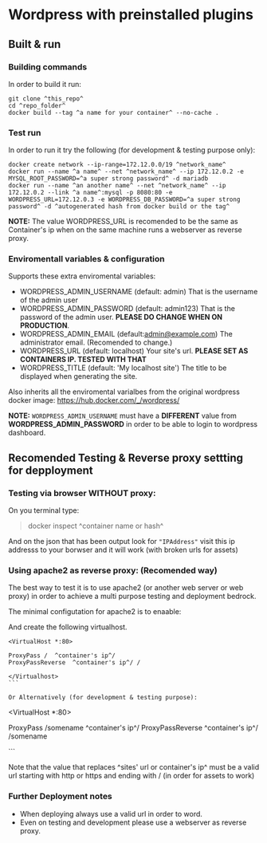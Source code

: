 # Wordpress with preinstalled plugins

## Built & run

### Building commands
In order to build it run:

    git clone ^this_repo^
    cd ^repo_folder^
    docker build --tag ^a name for your container^ --no-cache .

### Test run
In order to run it try the following (for development & testing purpose only):

    docker create network --ip-range=172.12.0.0/19 ^network_name^
    docker run --name ^a name^ --net ^network_name^ --ip 172.12.0.2 -e MYSQL_ROOT_PASSWORD=^a super strong password^ -d mariadb
    docker run --name ^an another name^ --net ^network_name^ --ip 172.12.0.2 --link ^a name^:mysql -p 8080:80 -e WORDPRESS_URL=172.12.0.3 -e WORDPRESS_DB_PASSWORD=^a super strong password^ -d ^autogenerated hash from docker build or the tag^

__NOTE:__
The value WORDPRESS_URL is recomended to be the same as Container's ip when on the same machine runs a webserver as reverse proxy.

### Enviromentall variables  & configuration
Supports these extra enviromental variables:

- WORDPRESS_ADMIN_USERNAME (default: admin) That is the username of the admin user
- WORDPRESS_ADMIN_PASSWORD (default: admin123) That is the password of the admin user. __PLEASE DO CHANGE WHEN ON PRODUCTION__.
- WORDPRESS_ADMIN_EMAIL (default:admin@example.com) The administrator email. (Recomended to change.)
- WORDPRESS_URL (default: localhost) Your site's url. __PLEASE SET AS CONTAINERS IP. TESTED WITH THAT__
- WORDPRESS_TITLE (default: 'My localhost site') The title to be displayed when generating the site.

Also inherits all the enviromental varialbes from the original wordpress docker image: https://hub.docker.com/_/wordpress/

__NOTE:__
`WORDPRESS_ADMIN_USERNAME` must have a __DIFFERENT__ value from __WORDPRESS_ADMIN_PASSWORD__ in order to be able to login to wordpress dashboard.

## Recomended Testing & Reverse proxy settting for depployment

### Testing via browser __WITHOUT__ proxy:

On you terminal type:

> docker inspect ^container name or hash^

And on the json that has been output look for `"IPAddress"` visit this ip addresss to your borwser and it will work (with broken urls for assets)

### Using apache2 as reverse proxy: (Recomended way)

The best way to test it is to use apache2 (or another web server or web proxy) in order to achieve a multi purpose testing and deployment bedrock.

The minimal configutation for apache2 is to enaable:

And create the following virtualhost.

````
<VirtualHost *:80>

ProxyPass /  ^container's ip^/
ProxyPassReverse  ^container's ip^/ /

</Virtualhost>
```

Or Alternatively (for development & testing purpose):

````
<VirtualHost *:80>

ProxyPass /somename  ^container's ip^/
ProxyPassReverse  ^container's ip^/ /somename

</Virtualhost>
```

Note that the value that replaces ^sites' url or container's ip^ must be a valid url starting with http or https and ending with / (in order for assets to work)

### Further Deployment notes

- When deploying always use a valid url in order to word.
- Even on testing and development please use a webserver as reverse proxy.
